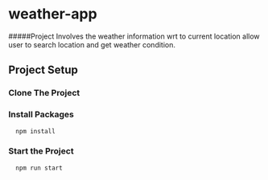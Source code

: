 # weather-app
#####Project Involves the weather information wrt to current location allow user to search location and get weather condition.
## Project Setup
### Clone The Project
### Install Packages
      npm install
### Start the Project
      npm run start
